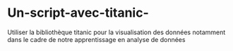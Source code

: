 # Un-script-avec-titanic-
Utiliser la bibliothèque titanic pour la visualisation des données notamment dans le cadre de notre apprentissage en analyse de données 

